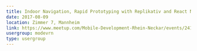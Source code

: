 ```yaml
---
title: Indoor Navigation, Rapid Prototyping with Replikativ and React Native
date: 2017-08-09
location: Zimmer 7, Mannheim
link: https://www.meetup.com/Mobile-Development-Rhein-Neckar/events/241266437/
usergroup: modevrn
type: usergroup
---
```

